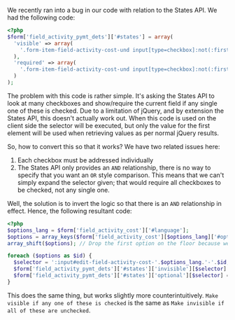 We recently ran into a bug in our code with relation to the States API. We had
the following code:

``` php
<?php
$form['field_activity_pymt_dets']['#states'] = array(
  'visible' => array(
    '.form-item-field-activity-cost-und input[type=checkbox]:not(:first)' => array('checked' => true)
  ),
  'required' => array(
    '.form-item-field-activity-cost-und input[type=checkbox]:not(:first)' => array('checked' => true)
  )
);
```

The problem with this code is rather simple. It's asking the States API to look at
many checkboxes and show/require the current field if any single one of these is
checked. Due to a limitation of jQuery, and by extension the States API, this doesn't
actually work out. When this code is used on the client side the selector will be
executed, but only the value for the first element will be used when retrieving values
as per normal jQuery results.

So, how to convert this so that it works? We have two related issues here:

1.  Each checkbox must be addressed individually
2.  The States API only provides an `AND` relationship, there is no way to specify that
    you want an `OR` style comparison. This means that we can't simply expand the 
    selector given; that would require all checkboxes to be checked, not any single one.

Well, the solution is to invert the logic so that there is an `AND` relationship in
effect. Hence, the following resultant code:

``` php
<?php
$options_lang = $form['field_activity_cost']['#language'];
$options = array_keys($form['field_activity_cost'][$options_lang]['#options']);
array_shift($options); // Drop the first option on the floor because we don't care about it (free).

foreach ($options as $id) {
  $selector = ':input#edit-field-activity-cost-'.$options_lang.'-'.$id;
  $form['field_activity_pymt_dets']['#states']['invisible'][$selector] = array('unchecked' => true);
  $form['field_activity_pymt_dets']['#states']['optional'][$selector] = array('unchecked' => true);
}
```

This does the same thing, but works slightly more counterintuitively. `Make visible if any
one of these is checked` is the same as `Make invisible if all of these are unchecked`.

